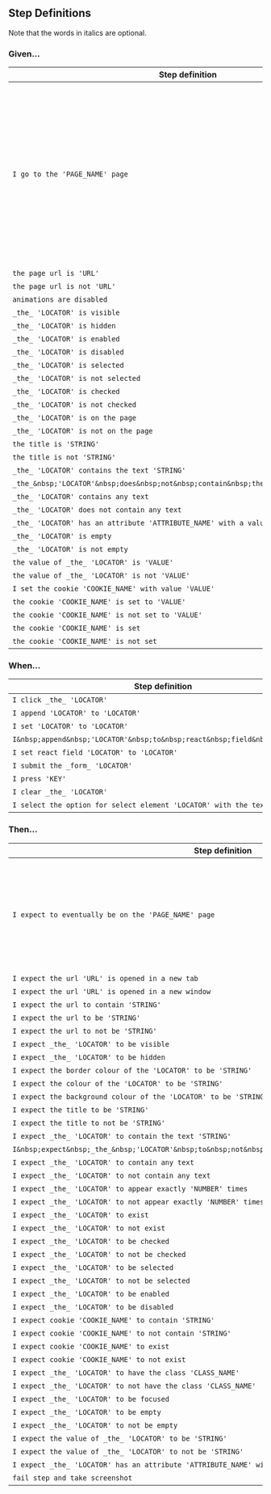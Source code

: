 ## Step Definitions

Note that the words in italics are optional.

### Given...

| Step definition | Snippet Code | Notes |
| --- | --- | --- |
| `I go to the 'PAGE_NAME' page` | givengoto | PAGE_NAME should match the name of the page object file in your pages directory and the first argument to createPage in that same file. This step definition sets the current page object |
| `the page url is 'URL'` | givenpageurl |  |
| `the page url is not 'URL'` | givennotpageurl |  |
| `animations are disabled` | givendisableAnimations |  |
| `_the_ 'LOCATOR' is visible` | givenvisible |  |
| `_the_ 'LOCATOR' is hidden` | givenhidden |  |
| `_the_ 'LOCATOR' is enabled` | givenenabled |  |
| `_the_ 'LOCATOR' is disabled` | givendisabled |  |
| `_the_ 'LOCATOR' is selected` | givenselected |  |
| `_the_ 'LOCATOR' is not selected` | givennotselected |  |
| `_the_ 'LOCATOR' is checked` | givenchecked |  |
| `_the_ 'LOCATOR' is not checked` | givennotchecked |  |
| `_the_ 'LOCATOR' is on the page` | givenexists |  |
| `_the_ 'LOCATOR' is not on the page` | givennotexists |  |
| `the title is 'STRING'` | giventitle |  |
| `the title is not 'STRING'` | givennottitle |  |
| `_the_ 'LOCATOR' contains the text 'STRING'` | givencontainstext |  |
| `_the_&nbsp;'LOCATOR'&nbsp;does&nbsp;not&nbsp;contain&nbsp;the&nbsp;text&nbsp;'STRING'` | givennotcontainstext |  |
| `_the_ 'LOCATOR' contains any text` | givencontainsanytext |  |
| `_the_ 'LOCATOR' does not contain any text` | givennotcontainsanytext |  |
| `_the_ 'LOCATOR' has an attribute 'ATTRIBUTE_NAME' with a value of 'VALUE'` | givenattribute |  |
| `_the_ 'LOCATOR' is empty` | givenempty |  |
| `_the_ 'LOCATOR' is not empty` | givennotempty |  |
| `the value of _the_ 'LOCATOR' is 'VALUE'` | givenvalue |  |
| `the value of _the_ 'LOCATOR' is not 'VALUE'` | givennotvalue |  |
| `I set the cookie 'COOKIE_NAME' with value 'VALUE'` | givensetcookie |  |
| `the cookie 'COOKIE_NAME' is set to 'VALUE'` | givencookie |  |
| `the cookie 'COOKIE_NAME' is not set to 'VALUE'` | givennotcookie |  |
| `the cookie 'COOKIE_NAME' is set` | givencookieset |  |
| `the cookie 'COOKIE_NAME' is not set` | givennotcookieset |  |

### When...

| Step definition | Snippet Code | Notes |
| --- | --- | --- |
| `I click _the_ 'LOCATOR'` | whenclick |  |
| `I append 'LOCATOR' to 'LOCATOR'` | whenappend |  |
| `I set 'LOCATOR' to 'LOCATOR'` | whenset |  |
| `I&nbsp;append&nbsp;'LOCATOR'&nbsp;to&nbsp;react&nbsp;field&nbsp;'LOCATOR'` | whenappendreact |  |
| `I set react field 'LOCATOR' to 'LOCATOR'` | whensetreact |  |
| `I submit the _form_ 'LOCATOR'` | whensubmit |  |
| `I press 'KEY'` | whenkey |  |
| `I clear _the_ 'LOCATOR'` | whenclear |  |
| `I select the option for select element 'LOCATOR' with the text 'VALUE'` | whenoption |  |

### Then...

| Step definition | Snippet Code | Notes |
| --- | --- | --- |
| `I expect to eventually be on the 'PAGE_NAME' page` | theneventuallyonpage | Using this changes the page object to the PAGE_NAME so any subsequent steps in that scenario will be pointing to that page |
| `I expect the url 'URL' is opened in a new tab` | thenurlnewtab |  |
| `I expect the url 'URL' is opened in a new window` | thenurlnewwindow |  |
| `I expect the url to contain 'STRING'` | thenurlcontains |  |
| `I expect the url to be 'STRING'` | thenurl |  |
| `I expect the url to not be 'STRING'` | thennoturl |  |
| `I expect _the_ 'LOCATOR' to be visible` | thenvisible |  |
| `I expect _the_ 'LOCATOR' to be hidden` | thenhidden |  |
| `I expect the border colour of the 'LOCATOR' to be 'STRING'` | thenbordercolour |  |
| `I expect the colour of the 'LOCATOR' to be 'STRING'` | thencolour |  |
| `I expect the background colour of the 'LOCATOR' to be 'STRING'` | thenbackgroundcolour |  |
| `I expect the title to be 'STRING'` | thentitle |  |
| `I expect the title to not be 'STRING'` | thennottitle |  |
| `I expect _the_ 'LOCATOR' to contain the text 'STRING'` | thencontainstext |  |
| `I&nbsp;expect&nbsp;_the_&nbsp;'LOCATOR'&nbsp;to&nbsp;not&nbsp;contain&nbsp;the&nbsp;text&nbsp;'STRING'` | thennotcontainstext |  |
| `I expect _the_ 'LOCATOR' to contain any text` | thencontainsanytext |  |
| `I expect _the_ 'LOCATOR' to not contain any text` | thennotcontainsanytext |  |
| `I expect _the_ 'LOCATOR' to appear exactly 'NUMBER' times` | thenappearexactly |  |
| `I expect _the_ 'LOCATOR' to not appear exactly 'NUMBER' times` | thennotappearexactly |  |
| `I expect _the_ 'LOCATOR' to exist` | thenexists |  |
| `I expect _the_ 'LOCATOR' to not exist` | thennotexists |  |
| `I expect _the_ 'LOCATOR' to be checked` | thenchecked |  |
| `I expect _the_ 'LOCATOR' to not be checked` | thennotchecked |  |
| `I expect _the_ 'LOCATOR' to be selected` | thenselected |  |
| `I expect _the_ 'LOCATOR' to not be selected` | thennotselected |  |
| `I expect _the_ 'LOCATOR' to be enabled` | thenenabled |  |
| `I expect _the_ 'LOCATOR' to be disabled` | thendisabled |  |
| `I expect cookie 'COOKIE_NAME' to contain 'STRING'` | thencookiecontain |  |
| `I expect cookie 'COOKIE_NAME' to not contain 'STRING'` | thennotcookiecontain |  |
| `I expect cookie 'COOKIE_NAME' to exist` | thencookieexists |  |
| `I expect cookie 'COOKIE_NAME' to not exist` | thennotcookieexists |  |
| `I expect _the_ 'LOCATOR' to have the class 'CLASS_NAME'` | thenclassname |  |
| `I expect _the_ 'LOCATOR' to not have the class 'CLASS_NAME'` | thennotclassname |  |
| `I expect _the_ 'LOCATOR' to be focused` | thenfocused |  |
| `I expect _the_ 'LOCATOR' to be empty` | thenempty |  |
| `I expect _the_ 'LOCATOR' to not be empty` | thennotempty |  |
| `I expect the value of _the_ 'LOCATOR' to be 'STRING' ` | thenvalue |  |
| `I expect the value of _the_ 'LOCATOR' to not be 'STRING' ` | thennotvalue |  |
| `I expect _the_ 'LOCATOR' has an attribute 'ATTRIBUTE_NAME' with a value of 'VALUE'` | thenattribute |  |
| `fail step and take screenshot` | thendie |  |